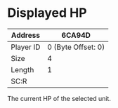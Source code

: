 
#  Displayed HP
Address   | 6CA94D
----------|-------------
Player ID | 0 (Byte Offset: 0)
Size 	  | 4
Length 	  | 1
SC:R      | 

The current HP of the selected unit.

